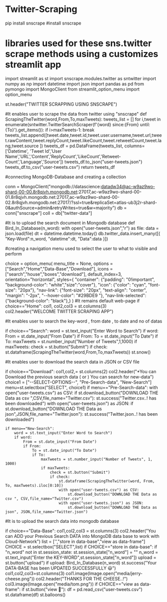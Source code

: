 # Twitter-Scraping


pip install snscrape   #install snscrape

# libraries used for these sns.twitter scrape methods using a customizes streamlit app

import streamlit as st
import snscrape.modules.twitter as sntwitter
import numpy as np
import datetime
import json
import pandas as pd
from pymongo import MongoClient
from streamlit_option_menu import option_menu



st.header("TWITTER SCRAPPING USING SNSCRAPE")

#It enables user to scrape the data from twitter using "snscrape"
def ScrapingTheTwitter(word,From,To,maxTweets):
  tweets_list = []
  for i,tweet in enumerate(sntwitter.TwitterSearchScraper(f'{word} since:{From} until:{To}').get_items()):
      if i>maxTweets-1:
          break
      tweets_list.append([tweet.date,tweet.id,tweet.user.username,tweet.url,tweet.rawContent,tweet.replyCount,tweet.likeCount,tweet.retweetCount,tweet.lang,tweet.source ])
  tweets_df = pd.DataFrame(tweets_list, columns=['Datetime', 'Tweet Id','User Name','URL','Content','ReplyCount','LikeCount','Retweet-Count','Language','Source'])
  tweets_df.to_json("user-tweets.json")
  tweets_df.to_csv("user-tweets.csv")
  return tweets_df


#connecting MongoDB-Database and creating a collection

conn = MongoClient("mongodb://datascience:datadw34@ac-w9az9wo-shard-00-00.8r8qjvh.mongodb.net:27017,ac-w9az9wo-shard-00-01.8r8qjvh.mongodb.net:27017,ac-w9az9wo-shard-00-02.8r8qjvh.mongodb.net:27017/?ssl=true&replicaSet=atlas-ub3j2r-shard-0&authSource=admin&retryWrites=true&w=majority")
db = conn["snscrape"]
coll = db["twitter-data"]


#It is to upload the search document in Mongodb database
def Bird_In_Database(n_word):
    with open("user-tweets.json","r") as file:
        data = json.load(file)
    dt = datetime.datetime.today()
    db.twitter_data.insert_many([{
            "Key-Word":n_word,
            "datetime":dt,
            "Data":data
            }])

#creating a navigation menu used to select the user to what to visible and perform

choice = option_menu(
    menu_title = None,
    options = ["Search","Home","Data-Base","Download"],
    icons =["search","house","boxes","download"],
    default_index=3,
    orientation="horizontal",
    styles={
        "container": {"padding": "0!important", "background-color": "white","size":"cover"},
        "icon": {"color": "cyan", "font-size": "20px"},
        "nav-link": {"font-size": "20px", "text-align": "center", "margin": "-2px", "--hover-color": "#29BDE9 "},
        "nav-link-selected": {"background-color": "black"},}
    )
#It remains default web-page
if choice=="Home":
    col1, col2,col3 = st.columns(3)    
    col2.header("WELCOME TWITTER SCRAPING APP")
    

#It enables user to search the key-word , from date , to date and no of datas

if choice=="Search":
        word = st.text_input("Enter Word to Search")
    if word:
        From = st.date_input("From Date")
        if From:
            To = st.date_input("To Date")
            if To:
                maxTweets = st.number_input("Number of Tweets",1,1000)
                if maxTweets:
                    check = st.button("Submit")
                    if check:
                        st.dataframe(ScrapingTheTwitter(word,From,To,maxTweets))
                        st.snow()


#It enables user to download the search data in JSON or CSV file

if choice=="Download":
    col1,col2,= st.columns(2)
    col2.header("*You can Download the previous search data ( or ) You can search for new-data")
    choice1 = ["--SELECT-OPTIONS--", "Pre-Search-data", "New-Search"]
    menu=st.selectbox("SELECT", choice1)
    if menu=="Pre-Search-data":
        with open("user-tweets.csv") as CSV:
            if st.download_button("DOWNLOAD THE Data as csv ",CSV,file_name="Twitter.csv"):
                st.success("Twitter.csv..! has been downloaded")
        with open("user-tweets.json") as JSON:
            if st.download_button("DOWNLOAD THE Data as json",JSON,file_name="Twitter.json"):
                st.success("Twitter.json..! has been downloaded")

    if menu=="New-Search":
        word = st.text_input("Enter Word to Search")
        if word:
            From = st.date_input("From Date")
            if From:
                To = st.date_input("To Date")
                if To:
                    maxTweets = st.number_input("Number of Tweets", 1, 1000)
                    if maxTweets:
                        check = st.button("Submit")
                        if check:
                            st.dataframe(ScrapingTheTwitter(word, From, To, maxTweets).iloc[0:10])
                            with open("user-tweets.csv") as CSV:
                                st.download_button("DOWNLOAD THE Data as csv ", CSV,file_name="Twitter.csv")
                            with open("user-tweets.json") as JSON:
                                st.download_button("DOWNLOAD THE Data as json", JSON,file_name="Twitter.json")

#It is to upload the search data into mongodb database

if choice=="Data-Base":
    col1,col2,col3 = st.columns(3)
    col2.header("You can ADD your Previous Search DATA into MongoDB data base to work with Cloud-Network")
    list = ['',"store in data-base","view as data-frame"]
    CHOICE = st.selectbox("SELECT",list)
    if CHOICE=="store in data-base":
        if "n_word" not in st.session_state:
            st.session_state["n_word"] = ""
        n_word = st.text_input("Enter the KEY-WORD",st.session_state["n_word"])
        upload = st.button("upload")
        if upload:
            Bird_In_Database(n_word)
            st.success("Your DATA-BASE has been UPDATED SUCCESSFULLY :smiley:")
            col1,col2,col3=st.columns(3)
            col1.image(Image.open("media/jerry-cheese.png"))
            col2.header("THANKS FOR THE CHEESE..!")
            col3.image(Image.open("media/tom.png"))
    if CHOICE=="view as data-frame":
        if st.button("view :goggles:"):
            df = pd.read_csv("user-tweets.csv")
            st.dataframe(df)
            st.balloons()

